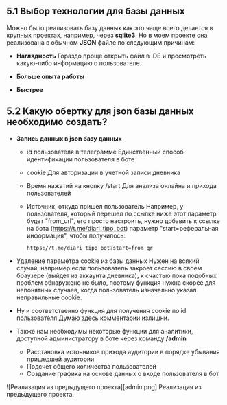 ## 5.1 Выбор технологии для базы данных

Можно было реализовать базу данных как это чаще всего делается в крупных проектах, например, через **sqlite3**. Но в моем проекте она реализована в обычном **JSON** файле по следующим причинам:

- **Наглядность**
	Гораздо проще открыть файл в IDE и просмотреть какую-либо информацию о пользователе.

- **Больше опыта работы**
- **Быстрее**

## 5.2 Какую обертку для json базы данных необходимо создать?

- **Запись данных в json базу данных**

	- id пользователя в телеграмме
		Единственный способ идентификации пользователя в боте
	
	- cookie
		Для авторизации в учетной записи дневника
	
	- Время нажатий на кнопку /start
		Для анализа онлайна и прихода пользователей
		
	- Источник, откуда пришел пользователь
		Например, у пользователя, который перешел по ссылке ниже этот параметр будет "from_url", его просто настроить, нужно добавить к ссылке на бота (https://t.me/diari_tipo_bot) параметр "start=реферальная информация", чтобы получилось:
		
		`https://t.me/diari_tipo_bot?start=from_qr`

- Удаление параметра cookie из базы данных
	Нужен на всякий случай, например если пользователь закроет сессию в своем браузере (выйдет из аккаунта дневника), к счастью пока подобных проблем обнаружено не было, поэтому функция нужна скорее для непонятных случаев, когда пользователь изначально указал неправильные cookie.

- Ну и соответственно функция для получения cookie по id пользователя
	Думаю здесь комментарии излишни.

- Также нам необходимы некоторые функции для аналитики, доступной администратору в боте через команду **/admin**

	- Расстановка источников прихода аудитории в порядке убывания пришедшей аудитории
	- Подсчет общего количества пользователей
	- Создание графика на основе данных о входе пользователя в бот

![Реализация из предыдущего проекта][admin.png]
Реализация из предыдущего проекта.